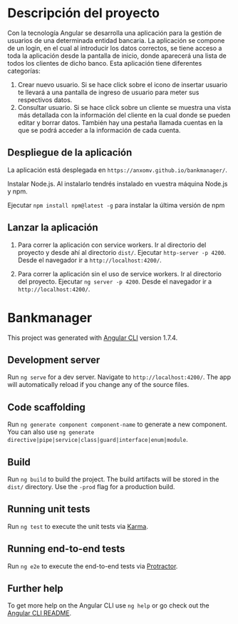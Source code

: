 # Descripción del proyecto

Con la tecnología Angular se desarrolla una aplicación para la gestión de usuarios de una determinada entidad bancaria. La aplicación se compone de un login, en el cual al introducir los datos correctos, se tiene acceso a toda la aplicación desde la pantalla de inicio, donde aparecerá una lista de todos los clientes de dicho banco. Esta aplicación tiene diferentes categorías:
1. Crear nuevo usuario. Si se hace click sobre el icono de insertar usuario te llevará a una pantalla de ingreso de usuario para meter sus respectivos datos.
2. Consultar usuario. Si se hace click sobre un cliente se muestra una vista más detallada con la información del cliente en la cual donde se pueden editar y borrar datos. También hay una pestaña llamada cuentas en la que se podrá acceder a la información de cada cuenta.

## Despliegue de la aplicación

La aplicación está desplegada en `https://anxomv.github.io/bankmanager/`.

Instalar Node.js. Al instalarlo tendrés instalado en vuestra máquina Node.js y npm.

Ejecutar `npm install npm@latest -g` para instalar la última versión de npm


## Lanzar la aplicación

1. Para correr la aplicación con service workers. Ir al directorio del proyecto y desde ahí al directorio `dist/`. Ejecutar `http-server -p 4200`. Desde el navegador ir a `http://localhost:4200/`.

2. Para correr la aplicación sin el uso de service workers. Ir al directorio del proyecto. Ejecutar `ng server -p 4200`. Desde el navegador ir a `http://localhost:4200/`.

# Bankmanager

This project was generated with [Angular CLI](https://github.com/angular/angular-cli) version 1.7.4.

## Development server

Run `ng serve` for a dev server. Navigate to `http://localhost:4200/`. The app will automatically reload if you change any of the source files.

## Code scaffolding

Run `ng generate component component-name` to generate a new component. You can also use `ng generate directive|pipe|service|class|guard|interface|enum|module`.

## Build

Run `ng build` to build the project. The build artifacts will be stored in the `dist/` directory. Use the `-prod` flag for a production build.

## Running unit tests

Run `ng test` to execute the unit tests via [Karma](https://karma-runner.github.io).

## Running end-to-end tests

Run `ng e2e` to execute the end-to-end tests via [Protractor](http://www.protractortest.org/).

## Further help

To get more help on the Angular CLI use `ng help` or go check out the [Angular CLI README](https://github.com/angular/angular-cli/blob/master/README.md).


